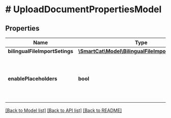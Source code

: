 # # UploadDocumentPropertiesModel

## Properties

Name | Type | Description | Notes
------------ | ------------- | ------------- | -------------
**bilingualFileImportSetings** | [**\SmartCat\Model\BilingualFileImportSetingsModel**](BilingualFileImportSetingsModel.md) |  | [optional]
**enablePlaceholders** | **bool** | Specifies whether to enable placeholders in the document body | [optional]

[[Back to Model list]](../../README.md#models) [[Back to API list]](../../README.md#endpoints) [[Back to README]](../../README.md)
